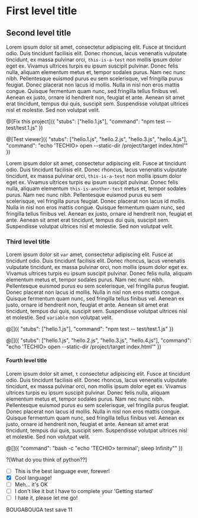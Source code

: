 # First level title

## Second level title

Lorem ipsum dolor sit amet, consectetur adipiscing elit. Fusce at tincidunt odio. Duis tincidunt facilisis elit. Donec rhoncus, lacus venenatis vulputate tincidunt, ex massa pulvinar orci, `this-is-a-test` non mollis ipsum dolor eget ex. Vivamus ultrices turpis eu ipsum suscipit pulvinar. Donec felis nulla, aliquam elementum metus et, tempor sodales purus. Nam nec nunc nibh. Pellentesque euismod purus eu sem scelerisque, vel fringilla purus feugiat. Donec placerat non lacus id mollis. Nulla in nisl non eros mattis congue. Quisque fermentum quam nunc, sed fringilla tellus finibus vel. Aenean ex justo, ornare id hendrerit non, feugiat et ante. Aenean sit amet erat tincidunt, tempus dui quis, suscipit sem. Suspendisse volutpat ultrices nisl et molestie. Sed non volutpat velit.

@[Fix this project]({ "stubs": ["hello.1.js"], "command": "npm test -- test/test.1.js" })

@[Test viewer]({ "stubs": ["hello.1.js", "hello.2.js", "hello.3.js", "hello.4.js"], "command": "echo 'TECHIO> open --static-dir /project/target index.html'" })

Lorem ipsum dolor sit amet, consectetur adipiscing elit. Fusce at tincidunt odio. Duis tincidunt facilisis elit. Donec rhoncus, lacus venenatis vulputate tincidunt, ex massa pulvinar orci, `this-is-a-test` non mollis ipsum dolor eget ex. Vivamus ultrices turpis eu ipsum suscipit pulvinar. Donec felis nulla, aliquam elementum `this-is-another-test` metus et, tempor sodales purus. Nam nec nunc nibh. Pellentesque euismod purus eu sem scelerisque, vel fringilla purus feugiat. Donec placerat non lacus id mollis. Nulla in nisl non eros mattis congue. Quisque fermentum quam nunc, sed fringilla tellus finibus vel. Aenean ex justo, ornare id hendrerit non, feugiat et ante. Aenean sit amet erat tincidunt, tempus dui quis, suscipit sem. Suspendisse volutpat ultrices nisl et molestie. Sed non volutpat velit.


### Third level title

Lorem ipsum dolor sit `var` amet, consectetur adipiscing elit. Fusce at tincidunt odio. Duis tincidunt facilisis elit. Donec rhoncus, lacus venenatis vulputate tincidunt, ex massa pulvinar orci, non mollis ipsum dolor eget ex. Vivamus ultrices turpis eu ipsum suscipit pulvinar. Donec felis nulla, aliquam elementum metus et, tempor sodales purus. Nam nec nunc nibh. Pellentesque euismod purus eu sem scelerisque, vel fringilla purus feugiat. Donec placerat non lacus id mollis. Nulla in nisl non eros mattis congue. Quisque fermentum quam nunc, sed fringilla tellus finibus vel. Aenean ex justo, ornare id hendrerit non, feugiat et ante. Aenean sit amet erat tincidunt, tempus dui quis, suscipit sem. Suspendisse volutpat ultrices nisl et molestie. Sed `variable` non volutpat velit.

@[]({ "stubs": ["hello.1.js"], "command": "npm test -- test/test.1.js" })

@[]({ "stubs": ["hello.1.js", "hello.2.js", "hello.3.js", "hello.4.js"], "command": "echo 'TECHIO> open --static-dir /project/target index.html'" })

#### Fourth level title

Lorem ipsum dolor sit amet, `t` consectetur adipiscing elit. Fusce at tincidunt odio. Duis tincidunt facilisis elit. Donec rhoncus, lacus venenatis vulputate tincidunt, ex massa pulvinar orci, non mollis ipsum dolor eget ex. Vivamus ultrices turpis eu ipsum suscipit pulvinar. Donec felis nulla, aliquam elementum metus et, tempor sodales purus. Nam nec nunc nibh. Pellentesque euismod purus eu sem scelerisque, vel fringilla purus feugiat. Donec placerat non lacus id mollis. Nulla in nisl non eros mattis congue. Quisque fermentum quam nunc, sed fringilla tellus finibus vel. Aenean ex justo, ornare id hendrerit non, feugiat et ante. Aenean sit amet erat tincidunt, tempus dui quis, suscipit sem. Suspendisse volutpat ultrices nisl et molestie. Sed non volutpat velit.

@[]({ "command": "bash -c \"echo 'TECHIO> terminal'; sleep Infinity\"" })

?[What do you think of python??]
- [ ] This is the best language ever, forever!
- [x] Cool language!
- [ ] Meh... it's OK
- [ ] I don't like it but I have to complete your 'Getting started'
- [ ] I hate it, please let me go!

BOUGABOUGA test save 11


